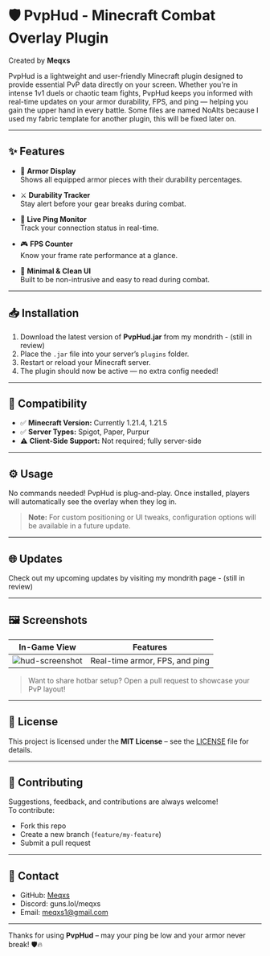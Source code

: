 # 🛡️ PvpHud - Minecraft Combat Overlay Plugin  
Created by **Meqxs**

PvpHud is a lightweight and user-friendly Minecraft plugin designed to provide essential PvP data directly on your screen. Whether you're in intense 1v1 duels or chaotic team fights, PvpHud keeps you informed with real-time updates on your armor durability, FPS, and ping — helping you gain the upper hand in every battle. Some files are named NoAlts because I used my fabric template for another plugin, this will be fixed later on.

---

## ✨ Features

- 🧱 **Armor Display**  
  Shows all equipped armor pieces with their durability percentages.

- ⚔️ **Durability Tracker**  
  Stay alert before your gear breaks during combat.

- 📶 **Live Ping Monitor**  
  Track your connection status in real-time.

- 🎮 **FPS Counter**  
  Know your frame rate performance at a glance.

- 🎯 **Minimal & Clean UI**  
  Built to be non-intrusive and easy to read during combat.

---

## 📥 Installation

1. Download the latest version of **PvpHud.jar** from my mondrith - (still in review) 
2. Place the `.jar` file into your server’s `plugins` folder.  
3. Restart or reload your Minecraft server.  
4. The plugin should now be active — no extra config needed!

---

## 🧪 Compatibility

- ✅ **Minecraft Version:** Currently 1.21.4, 1.21.5
- ✅ **Server Types:** Spigot, Paper, Purpur  
- ⚠️ **Client-Side Support:** Not required; fully server-side

---

## ⚙️ Usage

No commands needed! PvpHud is plug-and-play. Once installed, players will automatically see the overlay when they log in.

> **Note:** For custom positioning or UI tweaks, configuration options will be available in a future update.

---

## 🌐 Updates

Check out my upcoming updates by visiting my mondrith page - (still in review)

---

## 🖼️ Screenshots

| In-Game View | Features |
|--------------|----------|
| ![hud-screenshot](https://your.image.link/here.png) | Real-time armor, FPS, and ping |

> Want to share hotbar setup? Open a pull request to showcase your PvP layout!

---

## 📜 License

This project is licensed under the **MIT License** – see the [LICENSE](LICENSE) file for details.

---

## 🤝 Contributing

Suggestions, feedback, and contributions are always welcome!  
To contribute:
- Fork this repo
- Create a new branch (`feature/my-feature`)
- Submit a pull request

---

## 📧 Contact

- GitHub: [Meqxs](https://github.com/Meqxs)
- Discord: guns.lol/meqxs
- Email: meqxs1@gmail.com

---

Thanks for using **PvpHud** – may your ping be low and your armor never break! 🛡️🔥
